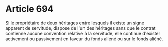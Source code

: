 # Article 694

Si le propriétaire de deux héritages entre lesquels il existe un signe apparent de servitude, dispose de l'un des héritages sans que le contrat contienne aucune convention relative à la servitude, elle continue d'exister activement ou passivement en faveur du fonds aliéné ou sur le fonds aliéné.